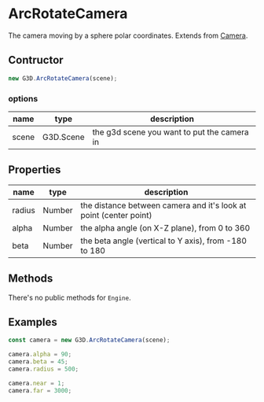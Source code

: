 # ArcRotateCamera

The camera moving by a sphere polar coordinates. Extends from [Camera](./camera).

## Contructor

```javascript
new G3D.ArcRotateCamera(scene);
```

### options

| name  | type      | description                                 |
| ----- | --------- | ------------------------------------------- |
| scene | G3D.Scene | the g3d scene you want to put the camera in |

## Properties

| name   | type   | description                                                       |
| ------ | ------ | ----------------------------------------------------------------- |
| radius | Number | the distance between camera and it's look at point (center point) |
| alpha  | Number | the alpha angle (on X-Z plane), from 0 to 360                     |
| beta   | Number | the beta angle (vertical to Y axis), from -180 to 180             |

## Methods

There's no public methods for `Engine`.

## Examples

```javascript
const camera = new G3D.ArcRotateCamera(scene);

camera.alpha = 90;
camera.beta = 45;
camera.radius = 500;

camera.near = 1;
camera.far = 3000;
```